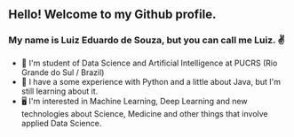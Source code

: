 ## Hello! Welcome to my Github profile.
### My name is Luiz Eduardo de Souza, but you can call me Luiz. :v:

- 📔 I'm student of Data Science and Artificial Intelligence at PUCRS (Rio Grande do Sul / Brazil)
- 🔨 I have a some experience with Python and a little about Java, but I'm still learning about it.
- 🖥️ I'm interested in Machine Learning, Deep Learning and new technologies about Science, Medicine and other things that involve applied Data Science.
